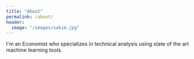 ```yaml
---
title: "About"
permalink: /about/
header:
  image: "/images/zakim.jpg"
---
```


I'm an Economist who specializes in technical analysis using state of the art machine learning tools. 
